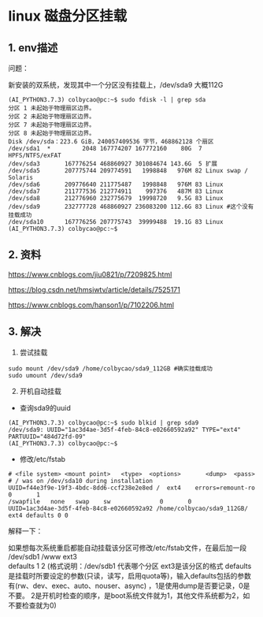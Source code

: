 # linux 磁盘分区挂载

## 1. env描述

问题：

新安装的双系统，发现其中一个分区没有挂载上，/dev/sda9 大概112G

```shell
(AI_PYTHON3.7.3) colbycao@pc:~$ sudo fdisk -l | grep sda
分区 1 未起始于物理扇区边界。
分区 2 未起始于物理扇区边界。
分区 7 未起始于物理扇区边界。
分区 8 未起始于物理扇区边界。
Disk /dev/sda：223.6 GiB，240057409536 字节，468862128 个扇区
/dev/sda1  *         2048 167774207 167772160    80G  7 HPFS/NTFS/exFAT
/dev/sda3       167776254 468860927 301084674 143.6G  5 扩展
/dev/sda5       207775744 209774591   1998848   976M 82 Linux swap / Solaris
/dev/sda6       209776640 211775487   1998848   976M 83 Linux
/dev/sda7       211777536 212774911    997376   487M 83 Linux
/dev/sda8       212776960 232775679  19998720   9.5G 83 Linux
/dev/sda9       232777728 468860927 236083200 112.6G 83 Linux #这个没有挂载成功
/dev/sda10      167776256 207775743  39999488  19.1G 83 Linux
(AI_PYTHON3.7.3) colbycao@pc:~$ 

```



## 2. 资料

https://www.cnblogs.com/jiu0821/p/7209825.html

https://blog.csdn.net/hmsiwtv/article/details/7525171

https://www.cnblogs.com/hanson1/p/7102206.html

## 3. 解决

1. 尝试挂载

```shell
sudo mount /dev/sda9 /home/colbycao/sda9_112GB #确实挂载成功
sudo umount /dev/sda9
```

2. 开机自动挂载

- 查询sda9的uuid

```shell
(AI_PYTHON3.7.3) colbycao@pc:~$ sudo blkid | grep sda9
/dev/sda9: UUID="1ac3d4ae-3d5f-4feb-84c8-e02660592a92" TYPE="ext4" PARTUUID="484d72fd-09"
(AI_PYTHON3.7.3) colbycao@pc:~$ 
```

- 修改/etc/fstab

```shell
# <file system> <mount point>   <type>  <options>       <dump>  <pass>
# / was on /dev/sda10 during installation
UUID=f44e3f9e-19f3-4bdc-8dd6-ccf238e2e8ed /  ext4    errors=remount-ro 0       1
/swapfile   none   swap    sw              0       0
UUID=1ac3d4ae-3d5f-4feb-84c8-e02660592a92 /home/colbycao/sda9_112GB/ ext4 defaults 0 0
```

解释一下：

如果想每次系统重启都能自动挂载该分区可修改/etc/fstab文件，在最后加一段 /dev/sdb1    /www    ext3    
defaults 1 2 (格式说明：/dev/sdb1 代表哪个分区  ext3是该分区的格式 defaults 
是挂载时所要设定的参数(只读，读写，启用quota等)，输入defaults包括的参数有(rw、dev、exec、auto、nouser、async) ，1是使用dump是否要记录，0是不要。
2是开机时检查的顺序，是boot系统文件就为1，其他文件系统都为2，如不要检查就为0)

